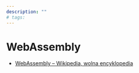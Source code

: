 ```yaml
---
description: ""
# tags:
---
```


# WebAssembly

- [WebAssembly – Wikipedia, wolna encyklopedia](https://pl.wikipedia.org/wiki/WebAssembly)
